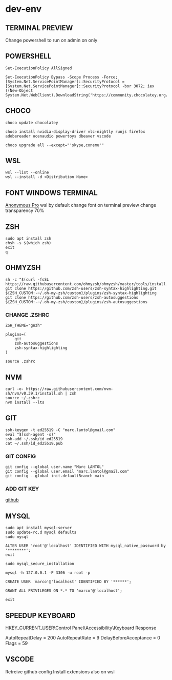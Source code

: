 # dev-env

## TERMINAL PREVIEW
Change powershell to run on admin on only

## POWERSHELL
```
Set-ExecutionPolicy AllSigned
```
```
Set-ExecutionPolicy Bypass -Scope Process -Force; [System.Net.ServicePointManager]::SecurityProtocol = [System.Net.ServicePointManager]::SecurityProtocol -bor 3072; iex ((New-Object System.Net.WebClient).DownloadString('https://community.chocolatey.org/install.ps1'))
```
## CHOCO
```
choco update chocolatey
```

```
choco install nvidia-display-driver vlc-nightly runjs firefox adobereader ocenaudio powertoys dbeaver vscode
```

```
choco upgrade all --except="'skype,conemu'"
```

## WSL

```
wsl --list --online
wsl --install -d <Distribution Name>
```

## FONT WINDOWS TERMINAL
[Anonymous Pro](https://www.marksimonson.com/fonts/view/anonymous-pro)
wsl by default
change font on terminal preview
change transparency 70%

## ZSH
```
sudo apt install zsh
chsh -s $(which zsh)
exit
q
```

## OHMYZSH

```
sh -c "$(curl -fsSL https://raw.githubusercontent.com/ohmyzsh/ohmyzsh/master/tools/install.sh)"
git clone https://github.com/zsh-users/zsh-syntax-highlighting.git ${ZSH_CUSTOM:-~/.oh-my-zsh/custom}/plugins/zsh-syntax-highlighting
git clone https://github.com/zsh-users/zsh-autosuggestions ${ZSH_CUSTOM:-~/.oh-my-zsh/custom}/plugins/zsh-autosuggestions
```
### CHANGE .ZSHRC
```
ZSH_THEME="gnzh"

plugins=(
    git
    zsh-autosuggestions
    zsh-syntax-highlighting
)
```
```
source .zshrc
```

## NVM
```
curl -o- https://raw.githubusercontent.com/nvm-sh/nvm/v0.39.1/install.sh | zsh
source ~/.zshrc
nvm install --lts
```

## GIT
```
ssh-keygen -t ed25519 -C "marc.lantol@gmail.com"
eval "$(ssh-agent -s)"
ssh-add ~/.ssh/id_ed25519
cat ~/.ssh/id_ed25519.pub
```

### GIT CONFIG
```
git config --global user.name "Marc LANTOL"
git config --global user.email "marc.lantol@gmail.com"
git config --global init.defaultBranch main
```

### ADD GIT KEY
[github](https://github.com/settings/keys)

## MYSQL
```
sudo apt install mysql-server
sudo update-rc.d mysql defaults
sudo mysql
```
```
ALTER USER 'root'@'localhost' IDENTIFIED WITH mysql_native_password by '********';
exit
```
```
sudo mysql_secure_installation
```
```
mysql -h 127.0.0.1 -P 3306 -u root -p
```
```
CREATE USER 'marco'@'localhost' IDENTIFIED BY '******';
```
```
GRANT ALL PRIVILEGES ON *.* TO 'marco'@'localhost';
```
```
exit
```

## SPEEDUP KEYBOARD
HKEY_CURRENT_USER\Control Panel\Accessibility\Keyboard Response

AutoRepeatDelay = 200
AutoRepeatRate = 9
DelayBeforeAcceptance = 0
Flags = 59

## VSCODE
Retreive github config
Install extensions also on wsl

